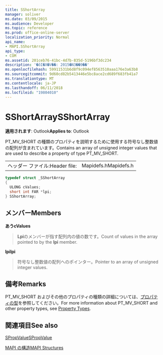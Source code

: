 ```yaml
---
title: SShortArray
manager: soliver
ms.date: 03/09/2015
ms.audience: Developer
ms.topic: reference
ms.prod: office-online-server
localization_priority: Normal
api_name:
- MAPI.SShortArray
api_type:
- COM
ms.assetid: 201ceb76-41bc-4d7b-835d-5196bf3dc234
description: '�ŏI�X�V��: 2015�N3��9��'
ms.openlocfilehash: 59911531b6d8f9c094ef8563510aaa176e3a63b8
ms.sourcegitcommit: 9d60cd82b5413446e5bc8ace2cd689f683fb41a7
ms.translationtype: MT
ms.contentlocale: ja-JP
ms.lasthandoff: 06/11/2018
ms.locfileid: "19804010"
---
```

# <a name="sshortarray"></a><span data-ttu-id="eb911-103">SShortArray</span><span class="sxs-lookup"><span data-stu-id="eb911-103">SShortArray</span></span>

  
  
<span data-ttu-id="eb911-104">**適用されます**: Outlook</span><span class="sxs-lookup"><span data-stu-id="eb911-104">**Applies to**: Outlook</span></span> 
  
<span data-ttu-id="eb911-105">PT_MV_SHORT の種類のプロパティを説明するために使用する符号なし整数値の配列が含まれています。</span><span class="sxs-lookup"><span data-stu-id="eb911-105">Contains an array of unsigned integer values that are used to describe a property of type PT_MV_SHORT.</span></span>
  
|||
|:-----|:-----|
|<span data-ttu-id="eb911-106">ヘッダー ファイル:</span><span class="sxs-lookup"><span data-stu-id="eb911-106">Header file:</span></span>  <br/> |<span data-ttu-id="eb911-107">Mapidefs.h</span><span class="sxs-lookup"><span data-stu-id="eb911-107">Mapidefs.h</span></span>  <br/> |
   
```cpp
typedef struct _SShortArray
{
  ULONG cValues;
  short int FAR *lpi;
} SShortArray;

```

## <a name="members"></a><span data-ttu-id="eb911-108">メンバー</span><span class="sxs-lookup"><span data-stu-id="eb911-108">Members</span></span>

 <span data-ttu-id="eb911-109">**あう**</span><span class="sxs-lookup"><span data-stu-id="eb911-109">**cValues**</span></span>
  
> <span data-ttu-id="eb911-110">**Lpi**のメンバーが指す配列内の値の数です。</span><span class="sxs-lookup"><span data-stu-id="eb911-110">Count of values in the array pointed to by the **lpi** member.</span></span> 
    
 <span data-ttu-id="eb911-111">**lpi**</span><span class="sxs-lookup"><span data-stu-id="eb911-111">**lpi**</span></span>
  
> <span data-ttu-id="eb911-112">符号なし整数値の配列へのポインター。</span><span class="sxs-lookup"><span data-stu-id="eb911-112">Pointer to an array of unsigned integer values.</span></span>
    
## <a name="remarks"></a><span data-ttu-id="eb911-113">備考</span><span class="sxs-lookup"><span data-stu-id="eb911-113">Remarks</span></span>

<span data-ttu-id="eb911-114">PT_MV_SHORT およびその他のプロパティの種類の詳細については、[プロパティの型](property-types.md)を参照してください。</span><span class="sxs-lookup"><span data-stu-id="eb911-114">For more information about PT_MV_SHORT and other property types, see [Property Types](property-types.md).</span></span> 
  
## <a name="see-also"></a><span data-ttu-id="eb911-115">関連項目</span><span class="sxs-lookup"><span data-stu-id="eb911-115">See also</span></span>



[<span data-ttu-id="eb911-116">SPropValue</span><span class="sxs-lookup"><span data-stu-id="eb911-116">SPropValue</span></span>](spropvalue.md)


[<span data-ttu-id="eb911-117">MAPI の構造</span><span class="sxs-lookup"><span data-stu-id="eb911-117">MAPI Structures</span></span>](mapi-structures.md)

